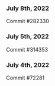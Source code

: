 ### July 8th, 2022

Commit #282330

### July 5th, 2022

Commit #314353


### July 4th, 2022

Commit #72281
